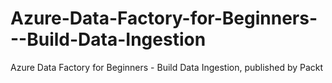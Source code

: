 


# Azure-Data-Factory-for-Beginners---Build-Data-Ingestion
Azure Data Factory for Beginners - Build Data Ingestion, published by Packt
